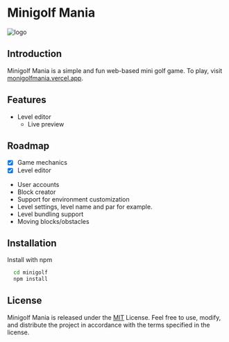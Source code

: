 # Minigolf Mania

![logo](https://github.com/LCmaster/minigolf/assets/930046/74666a39-84b5-4d60-8120-79c0f4ee9211)

## Introduction

Minigolf Mania is a simple and fun web-based mini golf game.
To play, visit [monigolfmania.vercel.app](https://minigolfmania.vercel.app/).

## Features

- Level editor
  - Live preview

## Roadmap

- [x] Game mechanics
- [x] Level editor
- User accounts
- Block creator
- Support for environment customization
- Level settings, level name and par for example.
- Level bundling support
- Moving blocks/obstacles

## Installation

Install with npm

```bash
  cd minigolf
  npm install
```

## License

Minigolf Mania is released under the [MIT](https://choosealicense.com/licenses/mit/) License. Feel free to use, modify, and distribute the project in accordance with the terms specified in the license.
